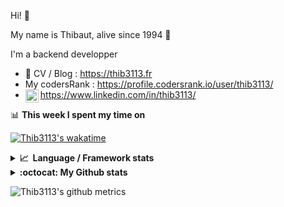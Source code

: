 Hi! 👋

My name is Thibaut, alive since 1994 🍷

I'm a backend developper

-   📝 CV / Blog : https://thib3113.fr
-   My codersRank : https://profile.codersrank.io/user/thib3113/
-   <a href="https://www.linkedin.com/in/thib3113/"><img align="left" alt="Thib3113's Linkedin" width="21px" src="https://raw.githubusercontent.com/peterthehan/peterthehan/master/assets/linkedin.svg" /></a> https://www.linkedin.com/in/thib3113/

📊 **This week I spent my time on**

[![Thib3113's wakatime](https://github-readme-stats.vercel.app/api/wakatime?username=thib3113&layout=default&theme=dracula&langs_count=6&hide_title=true&hide_border=true)](https://wakatime.com/@thib3113)

<details>
  <summary><b>📈&nbsp;&nbsp;Language&nbsp;/&nbsp;Framework stats</b></summary>
  <br/>  
  <a href='https://profile.codersrank.io/user/thib3113/'>
  <img src='http://cr-skills-chart-widget.azurewebsites.net/api/api?username=thib3113&padding=30&skills=php,batchfile,javascript,less,mysql,reactjs,scss,shell,typescript,vue'>
  </a>
</details>

<details>
  <summary><b>:octocat: My Github stats</b></summary>
  <br/>  
  
  <img src="https://github-readme-stats.vercel.app/api?username=thib3113&theme=dracula&show_icons=true&" alt="Thib3113's GitHub stats" />

<!--START_SECTION:activity-->

1. 🎉 Merged PR [#136](https://github.com/thib3113/unifi-client/pull/136) in [thib3113/unifi-client](https://github.com/thib3113/unifi-client)
2. 🎉 Merged PR [#135](https://github.com/thib3113/unifi-client/pull/135) in [thib3113/unifi-client](https://github.com/thib3113/unifi-client)
3. 🎉 Merged PR [#134](https://github.com/thib3113/unifi-client/pull/134) in [thib3113/unifi-client](https://github.com/thib3113/unifi-client)
4. 🎉 Merged PR [#133](https://github.com/thib3113/unifi-client/pull/133) in [thib3113/unifi-client](https://github.com/thib3113/unifi-client)
5. 🎉 Merged PR [#132](https://github.com/thib3113/unifi-client/pull/132) in [thib3113/unifi-client](https://github.com/thib3113/unifi-client)
 <!--END_SECTION:activity-->

</details>

![Thib3113's github metrics](https://gist.githubusercontent.com/thib3113/83a96e16f8bca103f1b0e376186c66ec/raw/github-metrics.svg)
